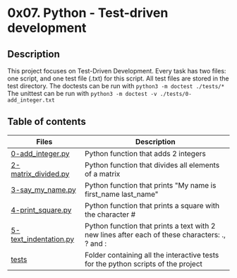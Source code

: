 # 0x07. Python - Test-driven development

## Description
This project focuses on Test-Driven Development.
Every task has two files: one script, and one test file (.txt) for this script. All test files are stored in the test directory.
The doctests can be run with ```python3 -m doctest ./tests/*```
The unittest can be run with ```python3 -m doctest -v ./tests/0-add_integer.txt ```

## Table of contents

Files | Description
----- | -----------
[0-add_integer.py](./0-add_integer.py) | Python function that adds 2 integers
[2-matrix_divided.py](./2-matrix_divided.py) | Python function that divides all elements of a matrix
[3-say_my_name.py](./3-say_my_name.py) | Python function that prints "My name is first_name last_name"
[4-print_square.py](./4-print_square.py) | Python function that prints a square with the character #
[5-text_indentation.py](./5-text_indentation.py) | Python function that prints a text with 2 new lines after each of these characters: ., ? and :
[tests](./tests) | Folder containing all the interactive tests for the python scripts of the project